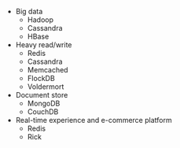 * Big data
  * Hadoop
  * Cassandra
  * HBase
* Heavy read/write
  * Redis
  * Cassandra
  * Memcached
  * FlockDB
  * Voldermort
* Document store
  * MongoDB
  * CouchDB
* Real-time experience and e-commerce platform
  * Redis
  * Rick